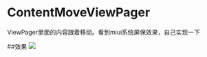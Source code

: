 # ContentMoveViewPager

ViewPager里面的内容跟着移动。看到miui系统屏保效果，自己实现一下

##效果
![](https://github.com/zjdyhant/ContentMoveViewPager/blob/master/app/src/main/res/raw/contentmove.gif?raw=true)
